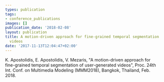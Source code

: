 ```yaml
---
types: publication
tags:
- conference_publications
images: []
publication_date: '2018-02-08'
layout: publication
title: A motion-driven approach for fine-grained temporal segmentation of user-generated
  videos
date: '2017-11-13T12:04:47+02:00'
---
```

K. Apostolidis, E. Apostolidis, V. Mezaris, "A motion-driven approach for fine-grained temporal segmentation of user-generated videos", Proc. 24th Int. Conf. on Multimedia Modeling (MMM2018), Bangkok, Thailand, Feb. 2018.
